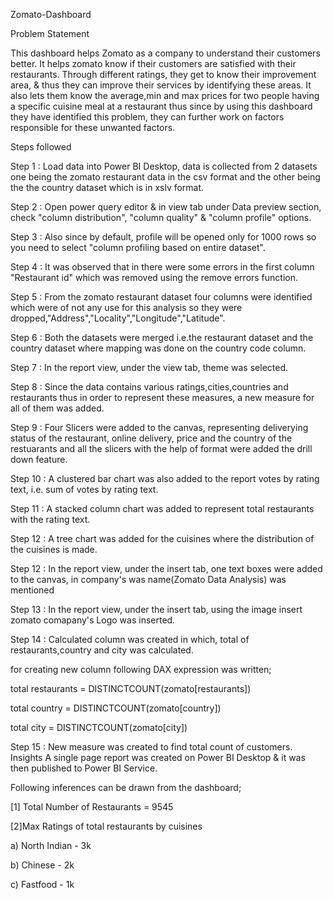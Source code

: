 Zomato-Dashboard


Problem Statement


This dashboard helps Zomato as a company to understand their customers better. It helps zomato know if their customers are satisfied with their restaurants. Through different ratings, they get to know their improvement area, & thus they can improve their services by identifying these areas. It also lets them know the average,min and max prices for two people having a specific cuisine meal at a restaurant thus since by using this dashboard they have identified this problem, they can further work on factors responsible for these unwanted factors.

Steps followed


Step 1 : Load data into Power BI Desktop, data is collected from 2 datasets one being the zomato restaurant data in the csv format and the other being the the country dataset which is in xslv format.

Step 2 : Open power query editor & in view tab under Data preview section, check "column distribution", "column quality" & "column profile" options.

Step 3 : Also since by default, profile will be opened only for 1000 rows so you need to select "column profiling based on entire dataset".

Step 4 : It was observed that in there were some errors in the first column "Restaurant id" which was removed using the remove errors function.

Step 5 : From the zomato restaurant dataset four columns were identified which were of not any use for this analysis so they were dropped,"Address","Locality","Longitude","Latitude".

Step 6 : Both the datasets were merged i.e.the restaurant dataset and the country dataset where mapping was done on the country code column.

Step 7 : In the report view, under the view tab, theme was selected.

Step 8 : Since the data contains various ratings,cities,countries and restaurants thus in order to represent these measures, a new measure for all of them was added.

Step 9 : Four Slicers were added to the canvas, representing deliverying status of the restaurant, online delivery, price and the country of the restuarants and all the slicers with the help of format were added the drill down feature.

Step 10 : A clustered bar chart was also added to the report votes by rating text, i.e. sum of votes by rating text.

Step 11 : A stacked column chart was added to represent total restaurants with the rating text.

Step 12 : A tree chart was added for the cuisines where the distribution of the cuisines is made.

Step 12 : In the report view, under the insert tab, one text boxes were added to the canvas, in company's was name(Zomato Data Analysis) was mentioned

Step 13 : In the report view, under the insert tab, using the image insert zomato comapany's Logo was inserted.

Step 14 : Calculated column was created in which, total of restaurants,country and city was calculated.

for creating new column following DAX expression was written;

  total restaurants = DISTINCTCOUNT(zomato[restaurants])
  
  total country = DISTINCTCOUNT(zomato[country])
  
  total city = DISTINCTCOUNT(zomato[city])
    
Step 15 : New measure was created to find total count of customers.
Insights
A single page report was created on Power BI Desktop & it was then published to Power BI Service.

Following inferences can be drawn from the dashboard;

[1] Total Number of Restaurants = 9545

[2]Max Ratings of total restaurants by cuisines

a) North Indian - 3k

b) Chinese - 2k

c) Fastfood - 1k
